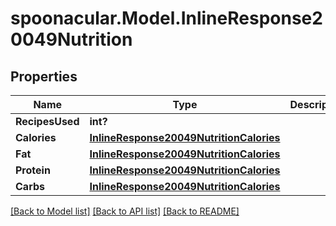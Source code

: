 # spoonacular.Model.InlineResponse20049Nutrition
## Properties

Name | Type | Description | Notes
------------ | ------------- | ------------- | -------------
**RecipesUsed** | **int?** |  | 
**Calories** | [**InlineResponse20049NutritionCalories**](InlineResponse20049NutritionCalories.md) |  | 
**Fat** | [**InlineResponse20049NutritionCalories**](InlineResponse20049NutritionCalories.md) |  | 
**Protein** | [**InlineResponse20049NutritionCalories**](InlineResponse20049NutritionCalories.md) |  | 
**Carbs** | [**InlineResponse20049NutritionCalories**](InlineResponse20049NutritionCalories.md) |  | 

[[Back to Model list]](../README.md#documentation-for-models) [[Back to API list]](../README.md#documentation-for-api-endpoints) [[Back to README]](../README.md)


